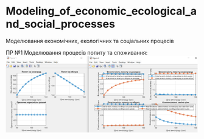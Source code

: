 # Modeling_of_economic_ecological_and_social_processes
Моделювання економічних, екологічних та соціальних процесів

ПР №1 Моделювання процесів попиту та споживання:
![Graphics](https://github.com/inaprel3/Modeling_of_economic_ecological_and_social_processes/blob/main/1_Graphics.png)
